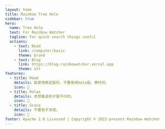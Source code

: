 ```yaml
---
layout: home
title: Rainbow Tree Hole
sidebar: true
hero:
  name: Tree Hole
  text: For Rainbow Watcher
  tagline: For quick search things useful
  actions:
    - text: Read
      link: /computer/basic
      theme: brand
    - text: Blog
      link: https://blog-rainbowatcher.vercel.app
      theme: alt
features:
  - title: Read
    details: 能使用稳定版的，不要使用beta版，费时间。
    icon: 📖
  - title: Relax
    details: 老想着造轮子是不行的。
    icon: 🍵
  - title: Grace
    details: 不要急于求成。
    icon: 🍷
footer: Apache 2.0 Licensed | Copyright © 2022-present Rainbow Watcher
---
```

